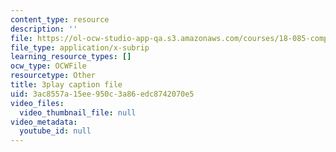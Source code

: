 ```yaml
---
content_type: resource
description: ''
file: https://ol-ocw-studio-app-qa.s3.amazonaws.com/courses/18-085-computational-science-and-engineering-i-fall-2008/3ac8557a15ee950c3a86edc8742070e5_tkyv1D1tZGg.srt
file_type: application/x-subrip
learning_resource_types: []
ocw_type: OCWFile
resourcetype: Other
title: 3play caption file
uid: 3ac8557a-15ee-950c-3a86-edc8742070e5
video_files:
  video_thumbnail_file: null
video_metadata:
  youtube_id: null
---
```

